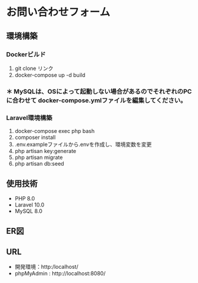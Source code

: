 # お問い合わせフォーム
## 環境構築
### Dockerビルド
1. git clone リンク
2. docker-compose up -d build
### ＊ MySQLは、OSによって起動しない場合があるのでそれぞれのPCに合わせて docker-compose.ymlファイルを編集してください。
### Laravel環境構築
1. docker-compose exec php bash
2. composer install
3. .env.exampleファイルから.envを作成し、環境変数を変更
4. php artisan key:generate
5. php artisan migrate
6. php artisan db:seed
## 使用技術
* PHP 8.0
* Laravel 10.0
* MySQL 8.0
## ER図

## URL
* 開発環境：http:/localhost/
* phpMyAdmin : http://localhost:8080/
